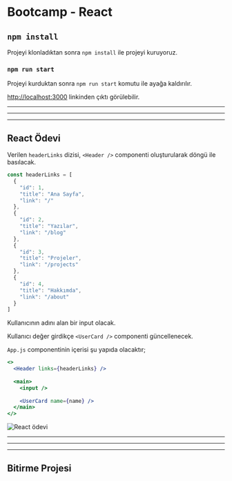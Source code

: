 # Bootcamp - React

## `npm install`

Projeyi klonladıktan sonra `npm install` ile projeyi kuruyoruz.

### `npm run start`

Projeyi kurduktan sonra `npm run start` komutu ile ayağa kaldırılır.

[http://localhost:3000](http://localhost:3000) linkinden çıktı görülebilir.

***
***
***

## React Ödevi

Verilen `headerLinks` dizisi, `<Header />` componenti oluşturularak döngü ile basılacak.

```js
const headerLinks = [
  {
    "id": 1,
    "title": "Ana Sayfa",
    "link": "/"
  },
  {
    "id": 2,
    "title": "Yazılar",
    "link": "/blog"
  },
  {
    "id": 3,
    "title": "Projeler",
    "link": "/projects"
  },
  {
    "id": 4,
    "title": "Hakkımda",
    "link": "/about"
  }
]
```

Kullanıcının adını alan bir input olacak.

Kullanıcı değer girdikçe `<UserCard />` componenti güncellenecek.

```App.js``` componentinin içerisi şu yapıda olacaktır;

```jsx
<>
  <Header links={headerLinks} />
  
  <main>
    <input />
    
    <UserCard name={name} />
  </main>
</>
```

![React ödevi](https://omergulcicek.com/img/kodluyoruz-odev.png)

***
***
***

## Bitirme Projesi
